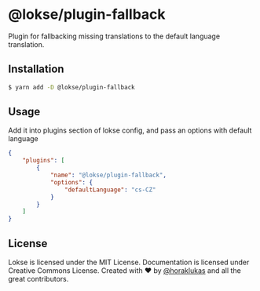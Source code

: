 # @lokse/plugin-fallback

Plugin for fallbacking missing translations to the default language translation.

## Installation

```sh
$ yarn add -D @lokse/plugin-fallback
```

## Usage

Add it into plugins section of lokse config, and pass an options with default language

```json
{
    "plugins": [
        { 
            "name": "@lokse/plugin-fallback", 
            "options": { 
                "defaultLanguage": "cs-CZ" 
            }
        }
    ]
}
```

## License
Lokse is licensed under the MIT License.
Documentation is licensed under Creative Commons License.
Created with ♥ by [@horaklukas](https://github.com/horaklukas) and all the great contributors.